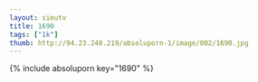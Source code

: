 ```yaml
--- 
layout: sieutv
title: 1690
tags: ["1k"]
thumb: http://94.23.248.219/absoluporn-1/image/002/1690.jpg
---
```

{% include absoluporn key="1690" %} 
